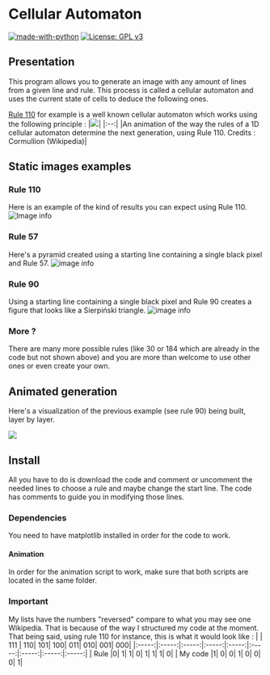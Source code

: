 # Cellular Automaton

[![made-with-python](https://img.shields.io/badge/Made%20with-Python-1f425f.svg)](https://www.python.org/)
[![License: GPL v3](https://img.shields.io/badge/License-GPLv3-blue.svg)](https://www.gnu.org/licenses/gpl-3.0)

## Presentation

This program allows you to generate an image with any amount of lines from a given line and rule. This process is called a cellular automaton and uses the current state of cells to deduce the following ones.

[Rule 110](https://en.wikipedia.org/wiki/Rule_110) for example is a well known cellular automaton which works using the following principle :
|![](https://upload.wikimedia.org/wikipedia/commons/b/b5/One-d-cellular-automaton-rule-110.gif)|
|:--:|
|An animation of the way the rules of a 1D cellular automaton determine the next generation, using Rule 110.
Credits : Cormullion (Wikipedia)|

## Static images examples
### Rule 110
Here is an example of the kind of results you can expect using Rule 110.
![Image info](https://media.discordapp.net/attachments/719555155632324690/1042890938592284683/image.png)

### Rule 57
Here's a pyramid created using a starting line containing a single black pixel and Rule 57.
![image info](https://cdn.discordapp.com/attachments/719555155632324690/1044032073675063296/image.png)

### Rule 90
Using a starting line containing a single black pixel and Rule 90 creates a figure that looks like a Sierpiński triangle.
![image info](https://cdn.discordapp.com/attachments/719555155632324690/1044022789193093302/image.png)

### More ?
There are many more possible rules (like 30 or 184 which are already in the code but not shown above) and you are more than welcome to use other ones or even create your own.

## Animated generation
Here's a visualization of the previous example (see rule 90) being built, layer by layer.

![](https://cdn.discordapp.com/attachments/719555155632324690/1047252310394413226/animation.gif)

## Install
All you have to do is download the code and comment or uncomment the needed lines to choose a rule and maybe change the start line.
The code has comments to guide you in modifying those lines.

### Dependencies
You need to have matplotlib installed in order for the code to work.
#### Animation
In order for the animation script to work, make sure that both scripts are located in the same folder.

### Important

My lists have the numbers "reversed" compare to what you may see one Wikipedia. That is because of the way I structured my code at the moment.
That being said, using rule 110 for instance, this is what it would look like :
|    |      111	| 110|	101|	100|	011|	010|	001|	000|
|:-----:|:-----:|:-----:|:-----:|:-----:|:-----:|:-----:|:-----:|:-----:|
| Rule |0|	1|	1|	0|	1|	1|	1|	0|
| My code |1|	0|	0|	1|	0|	0|	0|	1|
